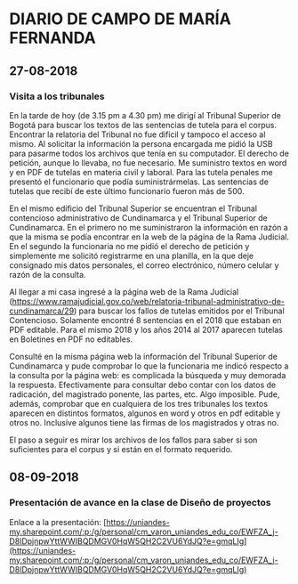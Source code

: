 # DIARIO DE CAMPO DE MARÍA FERNANDA

## 27-08-2018

### Visita a los tribunales

En la tarde de hoy (de 3.15 pm a 4.30 pm) me dirigí al Tribunal Superior de Bogotá para buscar los textos de las sentencias de tutela para el corpus. Encontrar la relatoria del Tribunal no fue difícil y tampoco el acceso al mismo. Al solicitar la información la persona encargada me pidió la USB para pasarme todos los archivos que tenía en su computador. El derecho de petición, aunque lo llevaba, no fue necesario. Me suministro textos en word y en PDF de tutelas en materia civil y laboral. Para las tutela penales me presentó el funcionario que podía suministrármelas. Las sentencias de tutelas que recibí de este último funcionario fueron más de 500.

En el mismo edificio del Tribunal Superior se encuentran el Tribunal contencioso administrativo de Cundinamarca y el Tribunal Superior de Cundinamarca. En el primero no me suministraron la información en razón a que la misma se podía encontrar en la web de la página de la Rama Judicial. En el segundo la funcionaria no me pidió el derecho de petición y simplemente me solicitó registrarme en una planilla, en la que deje consignado mis datos personales, el correo electrónico, número celular y razón de la consulta.

Al llegar a mi casa ingresé a la página web de la Rama Judicial (https://www.ramajudicial.gov.co/web/relatoria-tribunal-administrativo-de-cundinamarca/29) para buscar los fallos de tutelas emitidos por el Tribunal Contencioso. Solamente encontré 8 sentencias en el 2018 que estaban en PDF editable. Para el mismo 2018 y los años 2014 al 2017 aparecen tutelas en Boletines en PDF no editables.

Consulté en la misma página web la información del Tribunal Superior de Cundinamarca y pude comprobar lo que la funcionaria me indicó respecto a la consulta por la página web: es complicada la búsqueda y muy demorada la respuesta. Efectivamente para consultar debo contar con los datos de radicación, del magistrado ponente, las partes, etc. Algo imposible. Pude, además, comprobar que en cualquiera de los tres tribunales los textos aparecen en distintos formatos, algunos en word y otros en pdf editable y otros no. Inclusive algunos tiene las firmas de los magistrados y otras no.

El paso a seguir es mirar los archivos de los fallos para saber si son suficientes para el corpus y si están en el formato requerido.

## 08-09-2018

### Presentación de avance en la clase de Diseño de proyectos

Enlace a la presentación: [https://uniandes-my.sharepoint.com/:p:/g/personal/cm_varon_uniandes_edu_co/EWFZA_j-D8lDpjnpwYttWWIBQDMGV0HqW5QH2C2VU6YdJQ?e=gmqLIg](https://uniandes-my.sharepoint.com/:p:/g/personal/cm_varon_uniandes_edu_co/EWFZA_j-D8lDpjnpwYttWWIBQDMGV0HqW5QH2C2VU6YdJQ?e=gmqLIg)
